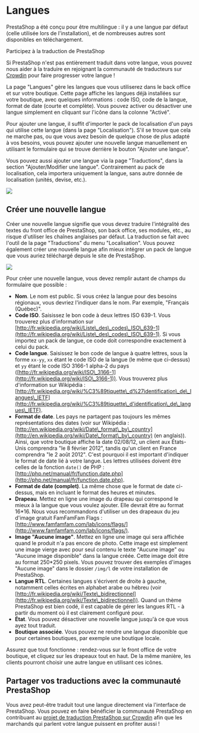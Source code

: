 # Langues

PrestaShop a été conçu pour être multilingue : il y a une langue par défaut (celle utilisée lors de l'installation), et de nombreuses autres sont disponibles en téléchargement.

Participez à la traduction de PrestaShop

Si PrestaShop n'est pas entièrement traduit dans votre langue, vous pouvez nous aider à la traduire en rejoignant la communauté de traducteurs sur [Crowdin](https://crowdin.com/project/prestashop-official) pour faire progresser votre langue !

La page "Langues" gère les langues que vous utiliserez dans le back office et sur votre boutique. Cette page affiche les langues déjà installées sur votre boutique, avec quelques informations : code ISO, code de la langue, format de date (courte et complète). Vous pouvez activer ou désactiver une langue simplement en cliquant sur l'icône dans la colonne "Activé".

Pour ajouter une langue, il suffit d'importer le pack de localisation d'un pays qui utilise cette langue (dans la page "Localisation"). S'il se trouve que cela ne marche pas, ou que vous avez besoin de quelque chose de plus adapté à vos besoins, vous pouvez ajouter une nouvelle langue manuellement en utilisant le formulaire qui se trouve derrière le bouton "Ajouter une langue".

Vous pouvez aussi ajouter une langue via la page "Traductions", dans la section "Ajouter/Modifier une langue". Contrairement au pack de localisation, cela importera uniquement la langue, sans autre donnée de localisation (unités, devise, etc.).

![](../../../../.gitbook/assets/64225447.png)

## Créer une nouvelle langue <a href="#langues-creerunenouvellelangue" id="langues-creerunenouvellelangue"></a>

Créer une nouvelle langue signifie que vous devez traduire l'intégralité des textes du front office de PrestaShop, son back office, ses modules, etc., au risque d'utiliser les chaînes anglaises par défaut. La traduction se fait avec l'outil de la page "Traductions" du menu "Localisation". Vous pouvez également créer une nouvelle langue afin mieux intégrer un pack de langue que vous auriez téléchargé depuis le site de PrestaShop.

![](../../../../.gitbook/assets/64225448.png)

Pour créer une nouvelle langue, vous devez remplir autant de champs du formulaire que possible :

* **Nom**. Le nom est public. Si vous créez la langue pour des besoins régionaux, vous devriez l'indiquer dans le nom. Par exemple, "Français (Québec)".
* **Code ISO**. Saisissez le bon code à deux lettres ISO 639-1. Vous trouverez plus d'information sur [http://fr.wikipedia.org/wiki/Liste\_des\_codes\_ISO\_639-1](http://fr.wikipedia.org/wiki/Liste\_des\_codes\_ISO\_639-1). Si vous importez un pack de langue, ce code doit correspondre exactement à celui du pack.
* **Code langue**. Saisissez le bon code de langue à quatre lettres, sous la forme `xx-yy`, `xx` étant le code ISO de la langue (le même que ci-dessus) et `yy` étant le code ISO 3166-1 alpha-2 du pays ([http://fr.wikipedia.org/wiki/ISO\_3166-1](http://fr.wikipedia.org/wiki/ISO\_3166-1)). Vous trouverez plus d'information sur Wikipédia : [http://fr.wikipedia.org/wiki/%C3%89tiquette\_d%27identification\_de\_langues\_IETF](http://fr.wikipedia.org/wiki/%C3%89tiquette\_d'identification\_de\_langues\_IETF).
* **Format de date**. Les pays ne partagent pas toujours les mêmes représentations des dates (voir sur Wikipédia : [http://en.wikipedia.org/wiki/Date\_format\_by\_country](http://en.wikipedia.org/wiki/Date\_format\_by\_country) (en anglais)). Ainsi, que votre boutique affiche la date 02/08/12, un client aux États-Unis comprendra "le 8 février 2012", tandis qu'un client en France comprendra "le 2 août 2012". C'est pourquoi il est important d'indiquer le format de date lié à votre langue. Les lettres utilisées doivent être celles de la fonction `date()` de PHP : [http://php.net/manual/fr/function.date.php](http://php.net/manual/fr/function.date.php).
* **Format de date (complet)**. La même chose que le format de date ci-dessus, mais en incluant le format des heures et minutes.
* **Drapeau**. Mettez en ligne une image du drapeau qui correspond le mieux à la langue que vous voulez ajouter. Elle devrait être au format 16\*16. Nous vous recommandons d'utiliser un des drapeaux du jeu d'image gratuit FamFamFam Flags : [http://www.famfamfam.com/lab/icons/flags/](http://www.famfamfam.com/lab/icons/flags/).
* **Image "Aucune image"**. Mettez en ligne une image qui sera affichée quand le produit n'a pas encore de photo. Cette image est simplement une image vierge avec pour seul contenu le texte "Aucune image" ou "Aucune image disponible" dans la langue créée. Cette image doit être au format 250\*250 pixels. Vous pouvez trouver des exemples d'images "Aucune image" dans le dossier `/img/l` de votre installation de PrestaShop.
* **Langue RTL**. Certaines langues s'écrivent de droite à gauche, notamment celles écrites en alphabet arabe ou hébreu (voir [http://fr.wikipedia.org/wiki/Texte\_bidirectionnel](http://fr.wikipedia.org/wiki/Texte\_bidirectionnel)). Quand un thème PrestaShop est bien codé, il est capable de gérer les langues RTL - à partir du moment où il est clairement configuré pour.
* **État**. Vous pouvez désactiver une nouvelle langue jusqu'à ce que vous ayez tout traduit.
* **Boutique associée**. Vous pouvez ne rendre une langue disponible que pour certaines boutiques, par exemple une boutique locale.

Assurez que tout fonctionne : rendez-vous sur le front office de votre boutique, et cliquez sur les drapeaux tout en haut. De la même manière, les clients pourront choisir une autre langue en utilisant ces icônes.

## **Partager vos traductions avec la communauté PrestaShop**

Vous avez peut-être traduit tout une langue directement via l'interface de PrestaShop. Vous pouvez en faire bénéficier la communauté PrestaShop en contribuant au [projet de traduction PrestaShop sur Crowdin](https://crowdin.com/project/prestashop-official) afin que les marchands qui parlent votre langue puissent en profiter aussi !
